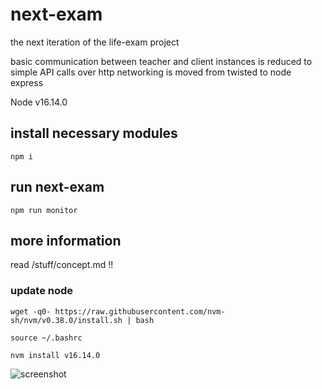 # next-exam

the next iteration of the life-exam project

basic communication between teacher and client instances is reduced to simple API calls over http
networking is moved from twisted to node express


Node v16.14.0

## install necessary modules 

```npm i```

## run next-exam 

```npm run monitor```


## more information

read /stuff/concept.md !!



### update node
```wget -q0- https://raw.githubusercontent.com/nvm-sh/nvm/v0.38.0/install.sh | bash```

```source ~/.bashrc```

```nvm install v16.14.0```




![screenshot](/stuff/screenshot.jpg)




